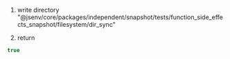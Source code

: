 1. write directory "@jsenv/core/packages/independent/snapshot/tests/function_side_effects_snapshot/filesystem/dir_sync"

2. return
```js
true
```